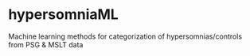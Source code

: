 # hypersomniaML
Machine learning methods for categorization of hypersomnias/controls from PSG &amp; MSLT data

